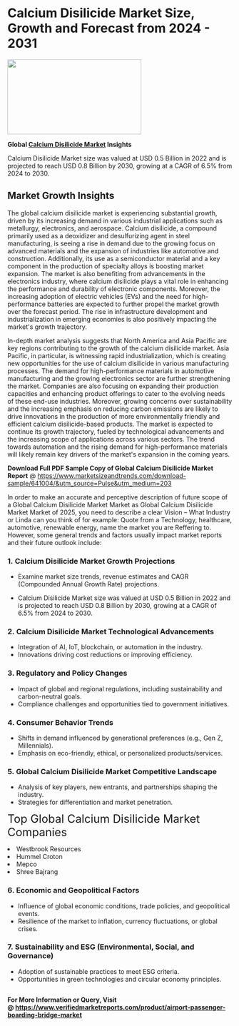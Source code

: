 <H1>Calcium Disilicide Market Size, Growth and Forecast from 2024 - 2031</H1><img class="aligncenter size-medium wp-image-584254" src="https://thirdeyenews.in/wp-content/uploads/2024/09/Global-Market-Research-300x168.jpeg" alt="" width="300" height="168" /><p><strong>Global&nbsp;<a href="https://www.marketsizeandtrends.com/download-sample/641004/&amp;utm_source=Pulse&amp;utm_medium=203">Calcium Disilicide Market</a> Insights</strong></p><p>Calcium Disilicide Market size was valued at USD 0.5 Billion in 2022 and is projected to reach USD 0.8 Billion by 2030, growing at a CAGR of 6.5% from 2024 to 2030.</p><p><h2>Market Growth Insights</h2> <p>The global calcium disilicide market is experiencing substantial growth, driven by its increasing demand in various industrial applications such as metallurgy, electronics, and aerospace. Calcium disilicide, a compound primarily used as a deoxidizer and desulfurizing agent in steel manufacturing, is seeing a rise in demand due to the growing focus on advanced materials and the expansion of industries like automotive and construction. Additionally, its use as a semiconductor material and a key component in the production of specialty alloys is boosting market expansion. The market is also benefiting from advancements in the electronics industry, where calcium disilicide plays a vital role in enhancing the performance and durability of electronic components. Moreover, the increasing adoption of electric vehicles (EVs) and the need for high-performance batteries are expected to further propel the market growth over the forecast period. The rise in infrastructure development and industrialization in emerging economies is also positively impacting the market's growth trajectory. </p> <p>In-depth market analysis suggests that North America and Asia Pacific are key regions contributing to the growth of the calcium disilicide market. Asia Pacific, in particular, is witnessing rapid industrialization, which is creating new opportunities for the use of calcium disilicide in various manufacturing processes. The demand for high-performance materials in automotive manufacturing and the growing electronics sector are further strengthening the market. Companies are also focusing on expanding their production capacities and enhancing product offerings to cater to the evolving needs of these end-use industries. Moreover, growing concerns over sustainability and the increasing emphasis on reducing carbon emissions are likely to drive innovations in the production of more environmentally friendly and efficient calcium disilicide-based products. The market is expected to continue its growth trajectory, fueled by technological advancements and the increasing scope of applications across various sectors. The trend towards automation and the rising demand for high-performance materials will likely remain key drivers of the market's expansion in the coming years. </p><p><span class=""><strong>Download Full PDF Sample Copy of Global Calcium Disilicide Market Report</strong> @ <a href="https://www.marketsizeandtrends.com/download-sample/641004/&amp;utm_source=Pulse&amp;utm_medium=203" target="_blank">https://www.marketsizeandtrends.com/download-sample/641004/&amp;utm_source=Pulse&amp;utm_medium=203</a></span></p><p>In order to make an accurate and perceptive description of future scope of a Global&nbsp;Calcium Disilicide Market Market as Global&nbsp;Calcium Disilicide Market Market of 2025, you need to describe a clear Vision &ndash; What Industry or Linda can you think of for example: Quote from a Technology, healthcare, automotive, renewable energy, name the market you are Reffering to. However, some general trends and factors usually impact market reports and their future outlook include:</p><h3>1.&nbsp;<strong>Calcium Disilicide Market Growth Projections</strong></h3><ul><li>Examine market size trends, revenue estimates and CAGR (Compounded Annual Growth Rate) projections.</li><li><p>Calcium Disilicide Market size was valued at USD 0.5 Billion in 2022 and is projected to reach USD 0.8 Billion by 2030, growing at a CAGR of 6.5% from 2024 to 2030.</p></li></ul><h3>2.&nbsp;<strong>Calcium Disilicide Market Technological Advancements</strong></h3><ul><li>Integration of AI, IoT, blockchain, or automation in the industry.</li><li>Innovations driving cost reductions or improving efficiency.</li></ul><h3>3.&nbsp;<strong>Regulatory and Policy Changes</strong></h3><ul><li>Impact of global and regional regulations, including sustainability and carbon-neutral goals.</li><li>Compliance challenges and opportunities tied to government initiatives.</li></ul><h3>4.&nbsp;<strong>Consumer Behavior Trends</strong></h3><ul><li>Shifts in demand influenced by generational preferences (e.g., Gen Z, Millennials).</li><li>Emphasis on eco-friendly, ethical, or personalized products/services.</li></ul><h3>5.&nbsp;<strong>Global Calcium Disilicide Market Competitive Landscape</strong></h3><ul><li>Analysis of key players, new entrants, and partnerships shaping the industry.</li><li>Strategies for differentiation and market penetration.</li></ul><p data-pm-slice="1 1 []"><span style="color: inherit; font-family: inherit; font-size: 25px;">Top Global Calcium Disilicide Market Companies</span></p><div class="" data-test-id=""><p><li>Westbrook Resources</li><li> Hummel Croton</li><li> Mepco</li><li> Shree Bajrang</li></p></div><h3>6.&nbsp;<strong>Economic and Geopolitical Factors</strong></h3><ul><li>Influence of global economic conditions, trade policies, and geopolitical events.</li><li>Resilience of the market to inflation, currency fluctuations, or global crises.</li></ul><h3>7.&nbsp;<strong>Sustainability and ESG (Environmental, Social, and Governance)</strong></h3><ul><li>Adoption of sustainable practices to meet ESG criteria.</li><li>Opportunities in green technologies and circular economy principles.</li></ul><h2><strong style="font-size: 14px;">For More Information or Query, Visit @&nbsp;</strong><a style="background-color: #ffffff; font-size: 14px;" href="https://www.marketsizeandtrends.com/report/calcium-disilicide-market/" target="_blank">https://www.verifiedmarketreports.com/product/airport-passenger-boarding-bridge-market</a></h2>
